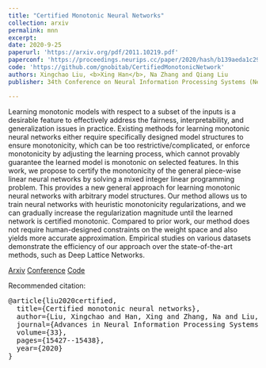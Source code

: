 ```yaml
---
title: "Certified Monotonic Neural Networks"
collection: arxiv
permalink: mnn
excerpt: 
date: 2020-9-25
paperurl: 'https://arxiv.org/pdf/2011.10219.pdf'
paperconf: 'https://proceedings.neurips.cc/paper/2020/hash/b139aeda1c2914e3b579aafd3ceeb1bd-Abstract.html'
code: 'https://github.com/gnobitab/CertifiedMonotonicNetwork'
authors: Xingchao Liu, <b>Xing Han</b>, Na Zhang and Qiang Liu
publisher: 34th Conference on Neural Information Processing Systems (NeurIPS 2020).

---
```

Learning monotonic models with respect to a subset of the inputs is a desirable feature to effectively address the fairness, interpretability, and generalization issues in practice. Existing methods for learning monotonic neural networks either require specifically designed model structures to ensure monotonicity, which can be too restrictive/complicated, or enforce monotonicity by adjusting the learning process, which cannot provably guarantee the learned model is monotonic on selected features. In this work, we propose to certify the monotonicity of the general piece-wise linear neural networks by solving a mixed integer linear programming problem. This provides a new general approach for learning monotonic neural networks with arbitrary model structures. Our method allows us to train neural networks with heuristic monotonicity regularizations, and we can gradually increase the regularization magnitude until the learned network is certified monotonic. Compared to prior work, our method does not require human-designed constraints on the weight space and also yields more accurate approximation. Empirical studies on various datasets demonstrate the efficiency of our approach over the state-of-the-art methods, such as Deep Lattice Networks.


[Arxiv](https://arxiv.org/pdf/2011.10219.pdf) [Conference](https://proceedings.neurips.cc/paper/2020/hash/b139aeda1c2914e3b579aafd3ceeb1bd-Abstract.html) [Code](https://github.com/gnobitab/CertifiedMonotonicNetwork)

Recommended citation:
<pre>
@article{liu2020certified,
  title={Certified monotonic neural networks},
  author={Liu, Xingchao and Han, Xing and Zhang, Na and Liu, Qiang},
  journal={Advances in Neural Information Processing Systems},
  volume={33},
  pages={15427--15438},
  year={2020}
}
</pre>